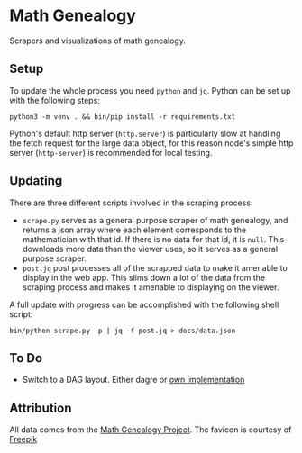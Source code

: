 Math Genealogy
==============

Scrapers and visualizations of math genealogy.


Setup
-----

To update the whole process you need `python` and `jq`.
Python can be set up with the following steps:

```
python3 -m venv . && bin/pip install -r requirements.txt
```

Python's default http server (`http.server`) is particularly slow at handling the fetch request for the large data object, for this reason node's simple http server (`http-server`) is recommended for local testing.


Updating
--------

There are three different scripts involved in the scraping process:

- `scrape.py` serves as a general purpose scraper of math genealogy, and returns a json array where each element corresponds to the mathematician with that id.
  If there is no data for that id, it is `null`.
  This downloads more data than the viewer uses, so it serves as a general purpose scraper.
- `post.jq` post processes all of the scrapped data to make it amenable to display in the web app.
  This slims down a lot of the data from the scraping process and makes it amenable to displaying on the viewer.

A full update with progress can be accomplished with the following shell script:

```
bin/python scrape.py -p | jq -f post.jq > docs/data.json
```

To Do
-----

- Switch to a DAG layout.
  Either dagre or [own implementation](http://www.it.usyd.edu.au/~shhong/fab.pdf)


Attribution
-----------

All data comes from the [Math Genealogy Project](https://www.genealogy.math.ndsu.nodak.edu/index.php).
The favicon is courtesy of [Freepik](https://www.freepik.com/free-photos-vectors/logo)
